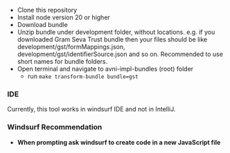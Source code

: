 - Clone this repository
- Install node version 20 or higher
- Download bundle
- Unzip bundle under development folder, without locations. e.g. if you downloaded Gram Seva Trust bundle then your files should be like development/gst/formMappings.json, development/gst/identifierSource.json and so on. Recommended to use short names for bundle folders.
- Open terminal and navigate to avni-impl-bundles (root) folder 
  - run `make transform-bundle bundle=gst`

### IDE
Currently, this tool works in windsurf IDE and not in IntelliJ.

### Windsurf Recommendation
- **When prompting ask windsurf to create code in a new JavaScript file**
